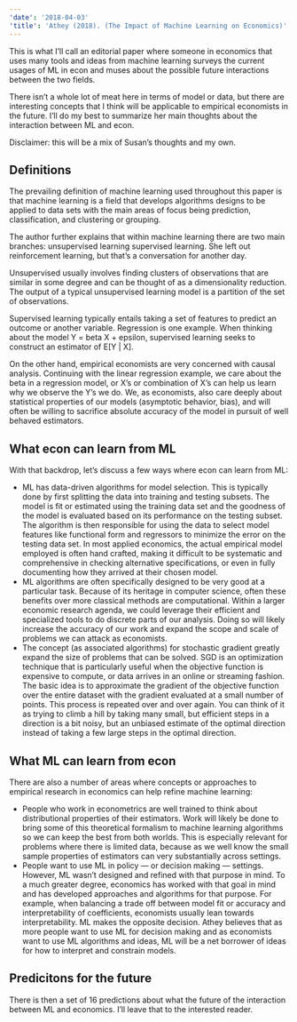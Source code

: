 ```yaml
---
'date': '2018-04-03'
'title': 'Athey (2018). (The Impact of Machine Learning on Economics)'
---
```


<p>This is what I’ll call an editorial paper where someone in economics that uses many tools and ideas from machine learning surveys the current usages of ML in econ and muses about the possible future interactions between the two fields.</p>
<p>There isn’t a whole lot of meat here in terms of model or data, but there are interesting concepts that I think will be applicable to empirical economists in the future. I’ll do my best to summarize her main thoughts about the interaction between ML and econ.</p>
<p>Disclaimer: this will be a mix of Susan’s thoughts and my own.</p>
<h2 id="definitions">Definitions</h2>
<p>The prevailing definition of machine learning used throughout this paper is that machine learning is a field that develops algorithms designs to be applied to data sets with the main areas of focus being prediction, classification, and clustering or grouping.</p>
<p>The author further explains that within machine learning there are two main branches: unsupervised learning supervised learning. She left out reinforcement learning, but that’s a conversation for another day.</p>
<p>Unsupervised usually involves finding clusters of observations that are similar in some degree and can be thought of as a dimensionality reduction. The output of a typical unsupervised learning model is a partition of the set of observations.</p>
<p>Supervised learning typically entails taking a set of features to predict an outcome or another variable. Regression is one example. When thinking about the model Y = beta X + epsilon, supervised learning seeks to construct an estimator of E[Y | X].</p>
<p>On the other hand, empirical economists are very concerned with causal analysis. Continuing with the linear regression example, we care about the beta in a regression model, or X’s or combination of X’s can help us learn why we observe the Y’s we do. We, as economists, also care deeply about statistical properties of our models (asymptotic behavior, bias), and will often be willing to sacrifice absolute accuracy of the model in pursuit of well behaved estimators.</p>
<h2 id="what-econ-can-learn-from-ml">What econ can learn from ML</h2>
<p>With that backdrop, let’s discuss a few ways where econ can learn from ML:</p>
<ul>
<li>ML has data-driven algorithms for model selection. This is typically done by first splitting the data into training and testing subsets. The model is fit or estimated using the training data set and the goodness of the model is evaluated based on its performance on the testing subset. The algorithm is then responsible for using the data to select model features like functional form and regressors to minimize the error on the testing data set. In most applied economics, the actual empirical model employed is often hand crafted, making it difficult to be systematic and comprehensive in checking alternative specifications, or even in fully documenting how they arrived at their chosen model.</li>
<li>ML algorithms are often specifically designed to be very good at a particular task. Because of its heritage in computer science, often these benefits over more classical methods are computational. Within a larger economic research agenda, we could leverage their efficient and specialized tools to do discrete parts of our analysis. Doing so will likely increase the accuracy of our work and expand the scope and scale of problems we can attack as economists.</li>
<li>The concept (as associated algorithms) for stochastic gradient greatly expand the size of problems that can be solved. SGD is an optimization technique that is particularly useful when the objective function is expensive to compute, or data arrives in an online or streaming fashion. The basic idea is to approximate the gradient of the objective function over the entire dataset with the gradient evaluated at a small number of points. This process is repeated over and over again. You can think of it as trying to climb a hill by taking many small, but efficient steps in a direction is a bit noisy, but an unbiased estimate of the optimal direction instead of taking a few large steps in the optimal direction.</li>
</ul>
<h2 id="what-ml-can-learn-from-econ">What ML can learn from econ</h2>
<p>There are also a number of areas where concepts or approaches to empirical research in economics can help refine machine learning:</p>
<ul>
<li>People who work in econometrics are well trained to think about distributional properties of their estimators. Work will likely be done to bring some of this theoretical formalism to machine learning algorithms so we can keep the best from both worlds. This is especially relevant for problems where there is limited data, because as we well know the small sample properties of estimators can very substantially across settings.</li>
<li>People want to use ML in policy — or decision making — settings. However, ML wasn’t designed and refined with that purpose in mind. To a much greater degree, economics has worked with that goal in mind and has developed approaches and algorithms for that purpose. For example, when balancing a trade off between model fit or accuracy and interpretability of coefficients, economists usually lean towards interpretability. ML makes the opposite decision. Athey believes that as more people want to use ML for decision making and as economists want to use ML algorithms and ideas, ML will be a net borrower of ideas for how to interpret and constrain models.</li>
</ul>
<h2 id="predicitons-for-the-future">Predicitons for the future</h2>
<p>There is then a set of 16 predictions about what the future of the interaction between ML and economics. I’ll leave that to the interested reader.</p>

